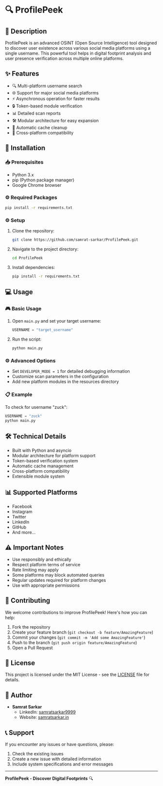 # 🔍 ProfilePeek

## 📝 Description
ProfilePeek is an advanced OSINT (Open Source Intelligence) tool designed to discover user existence across various social media platforms using a single username. This powerful tool helps in digital footprint analysis and user presence verification across multiple online platforms.

## ✨ Features
- 🔍 Multi-platform username search
- 🌐 Support for major social media platforms
- ⚡ Asynchronous operation for faster results
- 🔒 Token-based module verification
- 📊 Detailed scan reports
- 🛠️ Modular architecture for easy expansion
- 🔄 Automatic cache cleanup
- 📱 Cross-platform compatibility

## 🚀 Installation

### 📥 Prerequisites
- Python 3.x
- pip (Python package manager)
- Google Chrome browser

### ⚙️ Required Packages
```bash
pip install -r requirements.txt
```

### ⚙️ Setup
1. Clone the repository:
   ```bash
   git clone https://github.com/samrat-sarkar/ProfilePeek.git
   ```

2. Navigate to the project directory:
   ```bash
   cd ProfilePeek
   ```

3. Install dependencies:
   ```bash
   pip install -r requirements.txt
   ```

## 💻 Usage

### 🎮 Basic Usage
1. Open `main.py` and set your target username:
   ```python
   USERNAME = "target_username"
   ```

2. Run the script:
   ```bash
   python main.py
   ```

### ⚙️ Advanced Options
- Set `DEVELOPER_MODE = 1` for detailed debugging information
- Customize scan parameters in the configuration
- Add new platform modules in the resources directory

### 📋 Example
To check for username "zuck":
```python
USERNAME = "zuck"
python main.py
```

## 🛠️ Technical Details
- Built with Python and asyncio
- Modular architecture for platform support
- Token-based verification system
- Automatic cache management
- Cross-platform compatibility
- Extensible module system

## 📊 Supported Platforms
- Facebook
- Instagram
- Twitter
- LinkedIn
- GitHub
- And more...

## ⚠️ Important Notes
- Use responsibly and ethically
- Respect platform terms of service
- Rate limiting may apply
- Some platforms may block automated queries
- Regular updates required for platform changes
- Use with appropriate permissions

## 🤝 Contributing
We welcome contributions to improve ProfilePeek! Here's how you can help:

1. Fork the repository
2. Create your feature branch (`git checkout -b feature/AmazingFeature`)
3. Commit your changes (`git commit -m 'Add some AmazingFeature'`)
4. Push to the branch (`git push origin feature/AmazingFeature`)
5. Open a Pull Request

## 📄 License
This project is licensed under the MIT License - see the [LICENSE](LICENSE) file for details.

## 👤 Author
- **Samrat Sarkar**
  - LinkedIn: [samratsarkar9999](https://www.linkedin.com/in/samratsarkar9999/)
  - Website: [samratsarkar.in](https://samratsarkar.in/)

## 📞 Support
If you encounter any issues or have questions, please:
1. Check the existing issues
2. Create a new issue with detailed information
3. Include system specifications and error messages

---

**ProfilePeek - Discover Digital Footprints** 🔍

